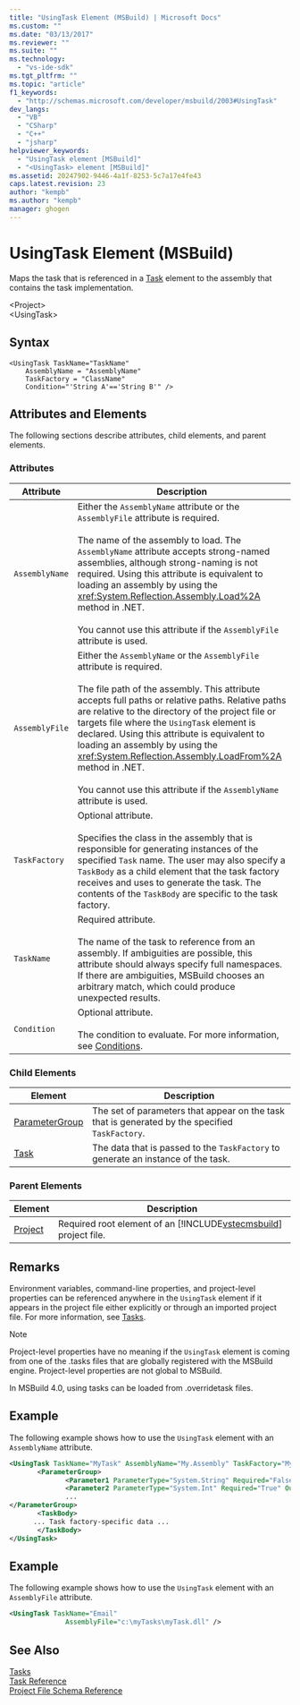 ```yaml
---
title: "UsingTask Element (MSBuild) | Microsoft Docs"
ms.custom: ""
ms.date: "03/13/2017"
ms.reviewer: ""
ms.suite: ""
ms.technology: 
  - "vs-ide-sdk"
ms.tgt_pltfrm: ""
ms.topic: "article"
f1_keywords: 
  - "http://schemas.microsoft.com/developer/msbuild/2003#UsingTask"
dev_langs: 
  - "VB"
  - "CSharp"
  - "C++"
  - "jsharp"
helpviewer_keywords: 
  - "UsingTask element [MSBuild]"
  - "<UsingTask> element [MSBuild]"
ms.assetid: 20247902-9446-4a1f-8253-5c7a17e4fe43
caps.latest.revision: 23
author: "kempb"
ms.author: "kempb"
manager: ghogen
---
```

# UsingTask Element (MSBuild)
Maps the task that is referenced in a [Task](../msbuild/task-element-msbuild.md) element to the assembly that contains the task implementation.  

 \<Project>  
 \<UsingTask>  

## Syntax  

```  
<UsingTask TaskName="TaskName"  
    AssemblyName = "AssemblyName"   
    TaskFactory = "ClassName"  
    Condition="'String A'=='String B'" />  
```  

## Attributes and Elements  
 The following sections describe attributes, child elements, and parent elements.  

### Attributes  

|Attribute|Description|  
|---------------|-----------------|  
|`AssemblyName`|Either the `AssemblyName` attribute or the `AssemblyFile` attribute is required.<br /><br /> The name of the assembly to load. The `AssemblyName` attribute accepts strong-named assemblies, although strong-naming is not required. Using this attribute is equivalent to loading an assembly by using the <xref:System.Reflection.Assembly.Load%2A> method in .NET.<br /><br /> You cannot use this attribute if the `AssemblyFile` attribute is used.|  
|`AssemblyFile`|Either the `AssemblyName` or the `AssemblyFile` attribute is required.<br /><br /> The file path of the assembly. This attribute accepts full paths or relative paths. Relative paths are relative to the directory of the project file or targets file where the `UsingTask` element is declared. Using this attribute is equivalent to loading an assembly by using the <xref:System.Reflection.Assembly.LoadFrom%2A> method in .NET.<br /><br /> You cannot use this attribute if the `AssemblyName` attribute is used.|  
|`TaskFactory`|Optional attribute.<br /><br /> Specifies the class in the assembly that is responsible for generating instances of the specified `Task` name.  The user may also specify a `TaskBody` as a child element that the task factory receives and uses to generate the task. The contents of the `TaskBody` are specific to the task factory.|  
|`TaskName`|Required attribute.<br /><br /> The name of the task to reference from an assembly. If ambiguities are possible, this attribute should always specify full namespaces. If there are ambiguities, MSBuild chooses an arbitrary match, which could produce unexpected results.|  
|`Condition`|Optional attribute.<br /><br /> The condition to evaluate. For more information, see [Conditions](../msbuild/msbuild-conditions.md).|  

### Child Elements  

|Element|Description|  
|-------------|-----------------|  
|[ParameterGroup](../msbuild/parametergroup-element.md)|The set of parameters that appear on the task that is generated by the specified `TaskFactory`.|  
|[Task](../msbuild/task-element-msbuild.md)|The data that is passed to the `TaskFactory` to generate an instance of the task.|  

### Parent Elements  

|Element|Description|  
|-------------|-----------------|  
|[Project](../msbuild/project-element-msbuild.md)|Required root element of an [!INCLUDE[vstecmsbuild](../extensibility/internals/includes/vstecmsbuild_md.md)] project file.|  

## Remarks  
 Environment variables, command-line properties, and project-level properties can be referenced anywhere in the `UsingTask` element if it appears in the project file either explicitly or through an imported project file. For more information, see [Tasks](../msbuild/msbuild-tasks.md).  

> [!NOTE]
>  Project-level properties have no meaning if the `UsingTask` element is coming from one of the .tasks files that are globally registered with the MSBuild engine. Project-level properties are not global to MSBuild.  

 In MSBuild 4.0, using tasks can be loaded from .overridetask files.  

## Example  
 The following example shows how to use the `UsingTask` element with an `AssemblyName` attribute.  

```xml  
<UsingTask TaskName="MyTask" AssemblyName="My.Assembly" TaskFactory="MyTaskFactory">  
       <ParameterGroup>  
              <Parameter1 ParameterType="System.String" Required="False" Output="False"/>  
              <Parameter2 ParameterType="System.Int" Required="True" Output="False"/>  
              ...  
</ParameterGroup>  
       <TaskBody>  
      ... Task factory-specific data ...  
       </TaskBody>  
</UsingTask>  
```  

## Example  
 The following example shows how to use the `UsingTask` element with an `AssemblyFile` attribute.  

```xml  
<UsingTask TaskName="Email"  
              AssemblyFile="c:\myTasks\myTask.dll" />  
```  

## See Also  
 [Tasks](../msbuild/msbuild-tasks.md)   
 [Task Reference](../msbuild/msbuild-task-reference.md)   
 [Project File Schema Reference](../msbuild/msbuild-project-file-schema-reference.md)
